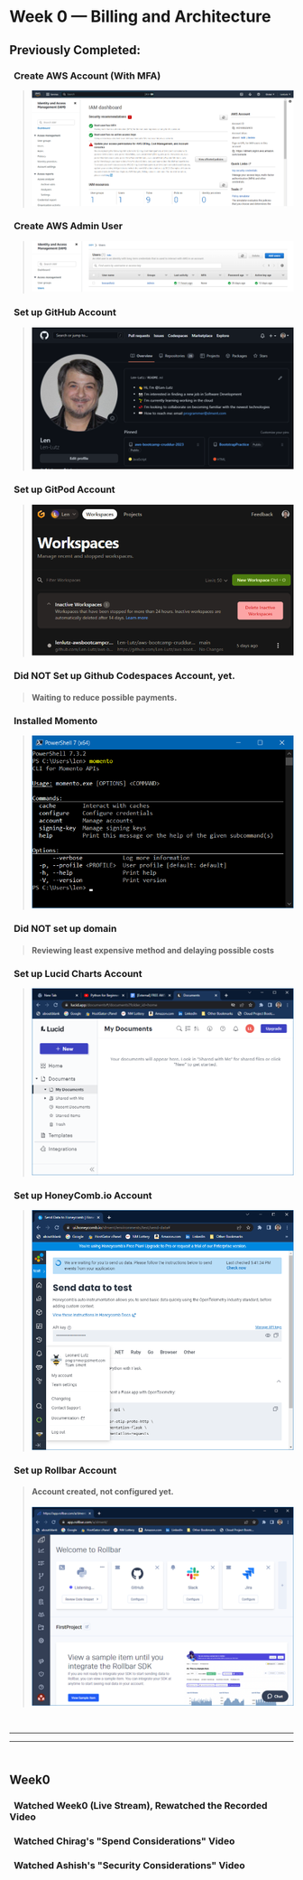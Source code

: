 # Week 0 — Billing and Architecture

## **Previously Completed:**
### &nbsp;&nbsp;Create AWS Account (With MFA)

>![Screenshot](/_docs/assets/AWS-Account.png "Root Account")

### &nbsp;&nbsp;Create AWS Admin User

> ![Screenshot](/_docs/assets/AdminUser.png "Admin Account")

### &nbsp;&nbsp;Set up GitHub Account

> ![Screenshot](/_docs/assets/GitHub-Account.png "GitHub Account")

### &nbsp;&nbsp;Set up GitPod Account

> ![Screenshot](/_docs/assets/GitPod.png "GitPod Account")

### &nbsp;&nbsp;Did NOT Set up Github Codespaces Account, yet.

> #### Waiting to reduce possible payments.

### &nbsp;&nbsp;Installed Momento

> ![Screenshot](/_docs/assets/Momento.png "Momento Installed")

### &nbsp;&nbsp;Did NOT set up domain

> #### Reviewing least expensive method and delaying possible costs

### &nbsp;&nbsp;Set up Lucid Charts Account

> ![Screenshot](/_docs/assets/LucidCharts.png "Lucid Account")

### &nbsp;&nbsp;Set up HoneyComb.io Account

> ![Screenshot](/_docs/assets/HoneyComb.png "HoneyComb Account")

### &nbsp;&nbsp;Set up Rollbar Account

> #### Account created, not configured yet.
> ![Screenshot](/_docs/assets/Rollbar.png "Rollbar Account")

&nbsp;
___
___
## <br>**Week0** 
### &nbsp;&nbsp;Watched Week0 (Live Stream), Rewatched the Recorded Video
### &nbsp;&nbsp;Watched Chirag's "Spend Considerations" Video
### &nbsp;&nbsp;Watched Ashish's "Security Considerations" Video











